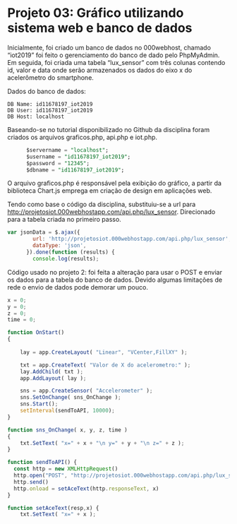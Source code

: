 # Projeto 03: Gráfico utilizando sistema web e banco de dados

Inicialmente, foi criado um banco de dados no 000webhost, chamado “iot2019” foi feito o gerenciamento do banco de dado pelo PhpMyAdmin. Em seguida, foi criada uma tabela “lux_sensor” com três colunas contendo id, valor e data onde serão armazenados os dados do eixo x do acelerômetro do smartphone. 

Dados do banco de dados:
~~~ 
DB Name: id11678197_iot2019
DB User: id11678197_iot2019
DB Host: localhost 	
~~~

Baseando-se no tutorial disponibilizado no Github da disciplina foram criados os arquivos graficos.php, api.php e iot.php.

~~~sql
      $servername = "localhost";
      $username = "id11678197_iot2019";
      $password = "12345";
      $dbname = "id11678197_iot2019";
~~~

O arquivo graficos.php é responsável pela exibição do gráfico, a partir da biblioteca Chart.js emprega em criação de design em aplicações web. 

Tendo como base o código da disciplina, substituiu-se a url para http://projetosiot.000webhostapp.com/api.php/lux_sensor. Direcionado para a tabela criada no primeiro passo.

~~~javascript
var jsonData = $.ajax({
        url: 'http://projetosiot.000webhostapp.com/api.php/lux_sensor',
        dataType: 'json',
      }).done(function (results) {
        console.log(results);
~~~

Código usado no projeto 2: foi feita a alteração para usar o POST e enviar os dados para a tabela do banco de dados. Devido algumas limitações de rede o envio de dados pode demorar um pouco.

~~~javascript
x = 0;
y = 0;
z = 0;
time = 0;

function OnStart()
{
    
    lay = app.CreateLayout( "Linear", "VCenter,FillXY" );    

    txt = app.CreateText( "Valor de X do acelerometro:" );
    lay.AddChild( txt );
    app.AddLayout( lay );

    sns = app.CreateSensor( "Accelerometer" );
    sns.SetOnChange( sns_OnChange );
    sns.Start();
    setInterval(sendToAPI, 10000);
}

function sns_OnChange( x, y, z, time )
{
    txt.SetText( "x=" + x + "\n y=" + y + "\n z=" + z );
}

function sendToAPI() {
  const http = new XMLHttpRequest()
  http.open("POST", "http://projetosiot.000webhostapp.com/api.php/lux_sensor")
  http.send()
  http.onload = setAceText(http.responseText, x)
}

function setAceText(resp,x) {
    txt.SetText( "x=" + x );
~~~
